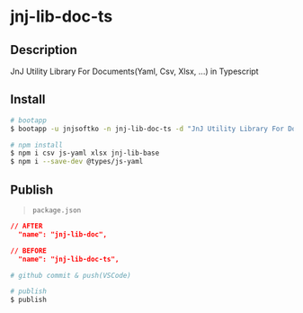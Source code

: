 # jnj-lib-doc-ts

## Description

JnJ Utility Library For Documents(Yaml, Csv, Xlsx, ...) in Typescript

## Install

```sh
# bootapp
$ bootapp -u jnjsoftko -n jnj-lib-doc-ts -d "JnJ Utility Library For Documents(Yaml, Csv, Xlsx, ...) in Typescript" -t npm-bare-ts

# npm install
$ npm i csv js-yaml xlsx jnj-lib-base
$ npm i --save-dev @types/js-yaml
```

## Publish

> `package.json`

```json
// AFTER
  "name": "jnj-lib-doc",

// BEFORE
  "name": "jnj-lib-doc-ts",
```

```sh
# github commit & push(VSCode)

# publish
$ publish
```
